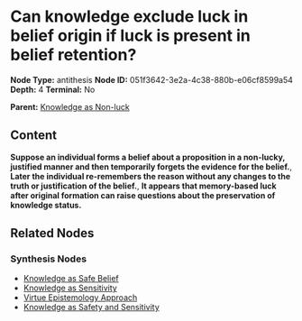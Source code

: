# Can knowledge exclude luck in belief origin if luck is present in belief retention?

**Node Type:** antithesis
**Node ID:** 051f3642-3e2a-4c38-880b-e06cf8599a54
**Depth:** 4
**Terminal:** No

**Parent:** [Knowledge as Non-luck](knowledge-as-non-luck-synthesis-daf637e7-caa2-4c3f-bd6e-42bb8773580c.md)

## Content

**Suppose an individual forms a belief about a proposition in a non-lucky, justified manner and then temporarily forgets the evidence for the belief.**, **Later the individual re-remembers the reason without any changes to the truth or justification of the belief.**, **It appears that memory-based luck after original formation can raise questions about the preservation of knowledge status.**

## Related Nodes

### Synthesis Nodes

- [Knowledge as Safe Belief](knowledge-as-safe-belief-synthesis-8c1f5624-e36f-44c1-b82d-b49538304cbe.md)
- [Knowledge as Sensitivity](knowledge-as-sensitivity-synthesis-ed52dd73-0bf2-43c2-99a4-5aa3728d2ccc.md)
- [Virtue Epistemology Approach](virtue-epistemology-approach-synthesis-20e2eaa7-e816-4ea9-b0e2-1c127f236492.md)
- [Knowledge as Safety and Sensitivity](knowledge-as-safety-and-sensitivity-synthesis-bb8cc059-a167-4184-9369-98a6873a377d.md)
